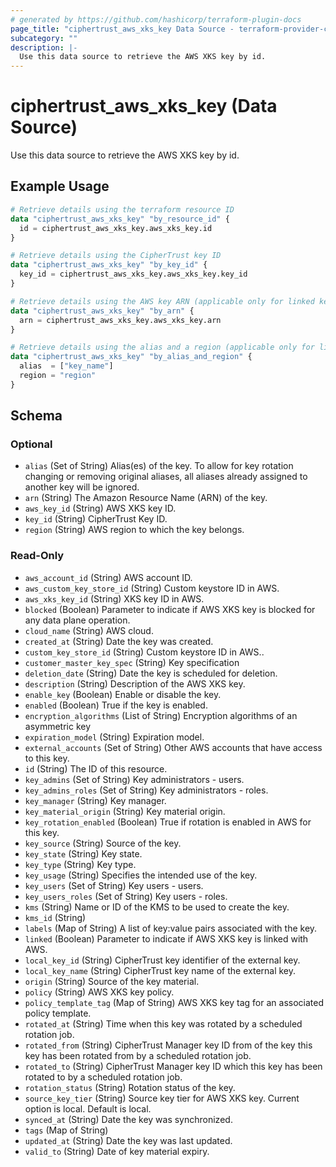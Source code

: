```yaml
---
# generated by https://github.com/hashicorp/terraform-plugin-docs
page_title: "ciphertrust_aws_xks_key Data Source - terraform-provider-ciphertrust"
subcategory: ""
description: |-
  Use this data source to retrieve the AWS XKS key by id.
---
```


# ciphertrust_aws_xks_key (Data Source)

Use this data source to retrieve the AWS XKS key by id.

## Example Usage

```terraform
# Retrieve details using the terraform resource ID
data "ciphertrust_aws_xks_key" "by_resource_id" {
  id = ciphertrust_aws_xks_key.aws_xks_key.id
}

# Retrieve details using the CipherTrust key ID
data "ciphertrust_aws_xks_key" "by_key_id" {
  key_id = ciphertrust_aws_xks_key.aws_xks_key.key_id
}

# Retrieve details using the AWS key ARN (applicable only for linked key)
data "ciphertrust_aws_xks_key" "by_arn" {
  arn = ciphertrust_aws_xks_key.aws_xks_key.arn
}

# Retrieve details using the alias and a region (applicable only for linked key)
data "ciphertrust_aws_xks_key" "by_alias_and_region" {
  alias  = ["key_name"]
  region = "region"
}
```

<!-- schema generated by tfplugindocs -->
## Schema

### Optional

- `alias` (Set of String) Alias(es) of the key. To allow for key rotation changing or removing original aliases, all aliases already assigned to another key will be ignored.
- `arn` (String) The Amazon Resource Name (ARN) of the key.
- `aws_key_id` (String) AWS XKS key ID.
- `key_id` (String) CipherTrust Key ID.
- `region` (String) AWS region to which the key belongs.

### Read-Only

- `aws_account_id` (String) AWS account ID.
- `aws_custom_key_store_id` (String) Custom keystore ID in AWS.
- `aws_xks_key_id` (String) XKS key ID in AWS.
- `blocked` (Boolean) Parameter to indicate if AWS XKS key is blocked for any data plane operation.
- `cloud_name` (String) AWS cloud.
- `created_at` (String) Date the key was created.
- `custom_key_store_id` (String) Custom keystore ID in AWS..
- `customer_master_key_spec` (String) Key specification
- `deletion_date` (String) Date the key is scheduled for deletion.
- `description` (String) Description of the AWS XKS key.
- `enable_key` (Boolean) Enable or disable the key.
- `enabled` (Boolean) True if the key is enabled.
- `encryption_algorithms` (List of String) Encryption algorithms of an asymmetric key
- `expiration_model` (String) Expiration model.
- `external_accounts` (Set of String) Other AWS accounts that have access to this key.
- `id` (String) The ID of this resource.
- `key_admins` (Set of String) Key administrators - users.
- `key_admins_roles` (Set of String) Key administrators - roles.
- `key_manager` (String) Key manager.
- `key_material_origin` (String) Key material origin.
- `key_rotation_enabled` (Boolean) True if rotation is enabled in AWS for this key.
- `key_source` (String) Source of the key.
- `key_state` (String) Key state.
- `key_type` (String) Key type.
- `key_usage` (String) Specifies the intended use of the key.
- `key_users` (Set of String) Key users - users.
- `key_users_roles` (Set of String) Key users - roles.
- `kms` (String) Name or ID of the KMS to be used to create the key.
- `kms_id` (String)
- `labels` (Map of String) A list of key:value pairs associated with the key.
- `linked` (Boolean) Parameter to indicate if AWS XKS key is linked with AWS.
- `local_key_id` (String) CipherTrust key identifier of the external key.
- `local_key_name` (String) CipherTrust key name of the external key.
- `origin` (String) Source of the key material.
- `policy` (String) AWS XKS key policy.
- `policy_template_tag` (Map of String) AWS XKS key tag for an associated policy template.
- `rotated_at` (String) Time when this key was rotated by a scheduled rotation job.
- `rotated_from` (String) CipherTrust Manager key ID from of the key this key has been rotated from by a scheduled rotation job.
- `rotated_to` (String) CipherTrust Manager key ID which this key has been rotated to by a scheduled rotation job.
- `rotation_status` (String) Rotation status of the key.
- `source_key_tier` (String) Source key tier for AWS XKS key. Current option is local. Default is local.
- `synced_at` (String) Date the key was synchronized.
- `tags` (Map of String)
- `updated_at` (String) Date the key was last updated.
- `valid_to` (String) Date of key material expiry.


